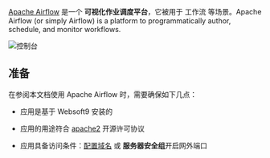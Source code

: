 [Apache Airflow](https://airflow.apache.org/) 是一个 **可视化作业调度平台**，它被用于 工作流  等场景。Apache Airflow (or simply Airflow) is a platform to programmatically author, schedule, and monitor workflows.


![控制台](https://libs.websoft9.com/Websoft9/DocsPicture/zh/airflow/airflow-gui-websoft9.png)


## 准备

在参阅本文档使用 Apache Airflow 时，需要确保如下几点：

- 应用是基于 Websoft9 安装的

- 应用的用途符合 [apache2](https://opensource.org/licenses/Apache-2.0) 开源许可协议

- 应用具备访问条件：[配置域名](./guide/appsetdomain) 或 **服务器安全组**开启网外端口
